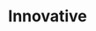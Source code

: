 ---
title: "Innovative"
type: "core"
definitions:
    - title: "Identifies a range of new ideas designed to improve performance."
      unsatisfactories:
          - example: "Does not identify new ideas."
          - example: "Cannot identify obvious improvements."
      needs:
          - example: "Only sees obvious connections."
          - example: "Identifies concepts as a reaction to a request."
          - example: "Suggests new ideas without understanding the underlying problem."
      meets:
          - example: "Volunteers suggestions for improvements."
          - example: "Finds non-trivial connections between things and devises new methods and ideas."
      exceeds:
          - example: "Identifies multiple new ideas on a regular basis."
          - example: "Works with team members to identify new opportunities following problems."
      exceptionals:
          - example: "Keeps up to date in developments in their field and evaluates how to apply."
          - example: "Maintains a backlog of new ideas with individual cost benefit analysis."
    - title: "Open to change and the ideas of others."
      unsatisfactories:
          - example: ""
          - example: ""
      needs:
          - example: ""
          - example: ""
      meets:
          - example: ""
          - example: ""
      exceeds:
          - example: ""
          - example: ""
      exceptionals:
          - example: ""
          - example: ""
    - title: "Encourages innovative thinking."
      unsatisfactories:
          - example: ""
          - example: ""
      needs:
          - example: ""
          - example: ""
      meets:
          - example: ""
          - example: ""
      exceeds:
          - example: ""
          - example: ""
      exceptionals:
          - example: ""
          - example: ""
    - title: "Able to implement and test new ideas."
      unsatisfactories:
          - example: ""
          - example: ""
      needs:
          - example: ""
          - example: ""
      meets:
          - example: ""
          - example: ""
      exceeds:
          - example: ""
          - example: ""
      exceptionals:
          - example: ""
          - example: ""
    - title: "Evaluates benefit of change, measuring the results and adjusting accordingly."
      unsatisfactories:
          - example: ""
          - example: ""
      needs:
          - example: ""
          - example: ""
      meets:
          - example: ""
          - example: ""
      exceeds:
          - example: ""
          - example: ""
      exceptionals:
          - example: ""
          - example: ""
---